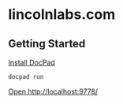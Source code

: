 # lincolnlabs.com

## Getting Started

[Install DocPad](https://github.com/bevry/docpad)

    docpad run

[Open http://localhost:9778/](http://localhost:9778/)

